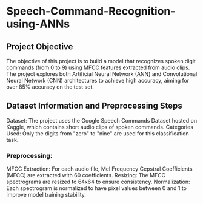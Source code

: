 # Speech-Command-Recognition-using-ANNs
## Project Objective

The objective of this project is to build a model that recognizes spoken digit commands (from 0 to 9) using MFCC features extracted from audio clips. The project explores both Artificial Neural Network (ANN) and Convolutional Neural Network (CNN) architectures to achieve high accuracy, aiming for over 85% accuracy on the test set.

## Dataset Information and Preprocessing Steps

Dataset: The project uses the Google Speech Commands Dataset hosted on Kaggle, which contains short audio clips of spoken commands.
Categories Used: Only the digits from "zero" to "nine" are used for this classification task.
### Preprocessing:
MFCC Extraction: For each audio file, Mel Frequency Cepstral Coefficients (MFCC) are extracted with 60 coefficients.
Resizing: The MFCC spectrograms are resized to 64x64 to ensure consistency.
Normalization: Each spectrogram is normalized to have pixel values between 0 and 1 to improve model training stability.
